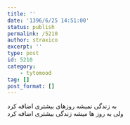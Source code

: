 ```yaml
---
title: ''
date: '1396/6/25 14:51:00'
status: publish
permalink: /5210
author: straxico
excerpt: ''
type: post
id: 5210
category:
    - tytomood
tag: []
post_format: []
---
```

به زندگی نمیشه روزهای بیشتری اضافه کرد  
ولی به روز ها میشه زندگی بیشتری اضافه کرد